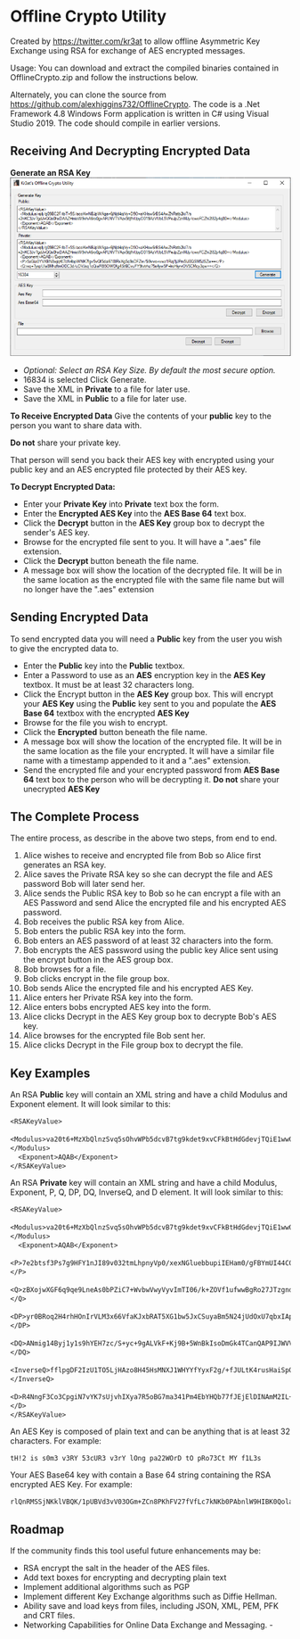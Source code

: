 # Offline Crypto Utility
Created by https://twitter.com/kr3at to allow offline Asymmetric Key Exchange using RSA for exchange of AES encrypted messages.

Usage:
You can download and extract the compiled binaries contained in OfflineCrypto.zip and follow the instructions below.

Alternately, you can clone the source from https://github.com/alexhiggins732/OfflineCrypto. The code is a .Net Framework 4.8 Windows Form application is written in C# using Visual Studio 2019. The code should compile in earlier versions.

## Receiving And Decrypting Encrypted Data

**Generate an RSA Key**
![Step 1](docs/step1.png)

 - *Optional: Select an RSA Key Size. By default the most secure option.*
 - 16834 is selected Click Generate.
 - Save the XML in **Private** to a file for later use.
 - Save the XML in **Public** to a file for later use.

**To Receive Encrypted Data**
Give the contents of your **public** key to the person you want to share data with.

**Do not** share your private key.

That person will send you back their AES key with encrypted using your public key and an AES encrypted file protected by their AES key.

**To Decrypt Encrypted Data:**

 - Enter your **Private Key** into **Private** text box the form.
 - Enter the **Encrypted AES Key** into the **AES Base 64** text box.
 - Click the **Decrypt** button in the **AES Key** group box to decrypt the sender's AES key.
 - Browse for the encrypted file sent to you. It will have a ".aes" file extension.
 - Click the **Decrypt** button beneath the file name.
 - A message box will show the location of the decrypted file. It will be in the same location as the encrypted file with the same file name but will no longer have the ".aes" extension

## Sending Encrypted Data
To send encrypted data you will need a **Public** key from the user you wish to give the encrypted data to.

 - Enter the  **Public** key into the  **Public** textbox.
 - Enter a Password to use as an **AES** encryption key in the **AES Key** textbox. It must be at least 32 characters long.
 - Click the Encrypt button in the **AES Key** group box. This will encrypt your **AES Key** using the **Public** key sent to you and populate the **AES Base 64** textbox with the encrypted **AES Key** 
 - Browse for the file you wish to encrypt.
 - Click the **Encrypted** button beneath the file name.
 - A message box will show the location of the encrypted file. It will be in the same location as the file your encrypted. It will have a similar file name with a timestamp appended to it and a ".aes" extension.
 - Send the encrypted file and your encrypted password from **AES Base 64** text box to the person who will be decrypting it. **Do not** share your unecrypted **AES Key**

## The Complete Process
The entire process, as describe in the above two steps, from end to end.

 1. Alice wishes to receive and encrypted file from Bob so Alice first generates an RSA key. 
 2. Alice saves the Private RSA key so she can decrypt the file and AES password Bob will later send her.
 3. Alice sends the Public RSA key to Bob so he can encrypt a file with an AES Password and send Alice the encrypted file and his encrypted AES password.
 4. Bob receives the public RSA key from Alice.
 5. Bob enters the public RSA key into the form.
 6. Bob enters an AES password of at least 32 characters into the form.
 7. Bob encrypts the AES password using the public key Alice sent using the encrypt button in the AES group box.
 8. Bob browses for a file.
 9. Bob clicks encrypt in the file group box.
 10. Bob sends Alice the encrypted file and his encrypted AES Key.
 11. Alice enters her Private RSA key into the form.
 12. Alice enters bobs encrypted AES key into the form.
 13. Alice clicks Decrypt in the AES Key group box to decrypte Bob's AES key.
 14. Alice browses for the encrypted file Bob sent her.
 15. Alice clicks Decrypt in the File group box to decrypt the file. 

## Key Examples
An RSA **Public** key will contain an XML string and have a child Modulus and Exponent element. It will look similar to this:
```markup
<RSAKeyValue>
  <Modulus>va20t6+MzXbQlnzSvq5sOhvWPb5dcvB7tg9kdet9xvCFkBtHdGdevjTQiE1ww0tx1SBO0aGdQRtfrJexR2yvU5HYTq6wg5fG5vAAEOgNikZUUuKobhE9+9bLKIHE3VYJ0LhZm+HEK+nnI4yp5HCGHkKbvG57IvmCU0d10VKlre0=</Modulus>
  <Exponent>AQAB</Exponent>
</RSAKeyValue>
```
An RSA **Private** key will contain an XML string and have a child Modulus, Exponent, P, Q, DP, DQ, InverseQ, and D element. It will look similar to this:
```markup
<RSAKeyValue>
  <Modulus>va20t6+MzXbQlnzSvq5sOhvWPb5dcvB7tg9kdet9xvCFkBtHdGdevjTQiE1ww0tx1SBO0aGdQRtfrJexR2yvU5HYTq6wg5fG5vAAEOgNikZUUuKobhE9+9bLKIHE3VYJ0LhZm+HEK+nnI4yp5HCGHkKbvG57IvmCU0d10VKlre0=</Modulus>
  <Exponent>AQAB</Exponent>
  <P>7e2btsf3Ps7g9HFY1nJI89v032tmLhpnyVp0/xexNGluebbupiIEHam0/gFBYmUI44C0MWyCNh2lFAcRECyvKw==</P>
  <Q>zBXojwXGF6q9qe9LneAs0bPZiC7+WvbwVwyVyvImTI06/k+ZOVf1ufwwBgRo27JTzgndqC8y3Hi9uKZQ+Q7LRw==</Q>
  <DP>yr0BRoq2H4rhHOnIrVLM3x66VfaKJxbRAT5XG1bw5JxCSuyaBm5N24jUdOxU7qbxIAp3gPXZLousMpii7Yll6Q==</DP>
  <DQ>ANmig14Byj1y1s9hYEH7zc/S+yc+9gALVkF+Kj9B+5WnBkIsoDmGk4TCanQAP9IJWVVfMAEqVBLIr4k50x/Fpw==</DQ>
  <InverseQ>fflpgDF2IzU1TO5LjHAzo8H45HsMNXJ1WHYYfYyxF2g/+fJULtK4rusHaiSpOwy8+L5jyu9Z3mKDi4vyCpCYaw==</InverseQ>
  <D>R4NngF3Co3CpgiN7vYK7sUjvhIXya7R5oBG7ma341Pm4EbYHQb77fJEjElDINAmM2IL+1JCvXm24q7ThlQFINH5AbzQOVBsozRxhFB2qKjfGYACZMUTTN8I7iuzLqY5FU2YwLHoUiT5StQYFjR+YnIhaRYitmJ0Y1aklSrgOP20=</D>
</RSAKeyValue>
```
An AES Key is composed of plain text and can be anything that is at least 32 characters. For example:

    tH!2 is s0m3 v3RY 53cUR3 v3rY lOng pa22WOrD tO pRo73Ct MY f1L3s

Your AES Base64 key with contain a Base 64 string containing the RSA encrypted AES Key. For example:

    rlQnRMSSjNKklVBQK/1pUBVd3vV03OGm+ZCn8PKhFV27fVfLc7kNKb0PAbnlW9HIBK0QolaDMe1Jrb+515dsah40hwuSc/HQiMjBrFEYFhwR13zZ9n9MpUAGTg81W47b44CtRZGKGhRBQmtMTOu4SJBnfQoPrTLd5hBYh8cicFs=

## Roadmap

If the community finds this tool useful future enhancements may be:
 - RSA encrypt the salt in the header of the AES files.
 - Add text boxes for encrypting and decrypting plain text
 - Implement additional algorithms such as PGP
 - Implement different Key Exchange algorithms such as Diffie Hellman.
 - Ability save and load keys from files, including JSON, XML, PEM, PFK and CRT files.
 - Networking Capabilities for Online Data Exchange and Messaging. - 


